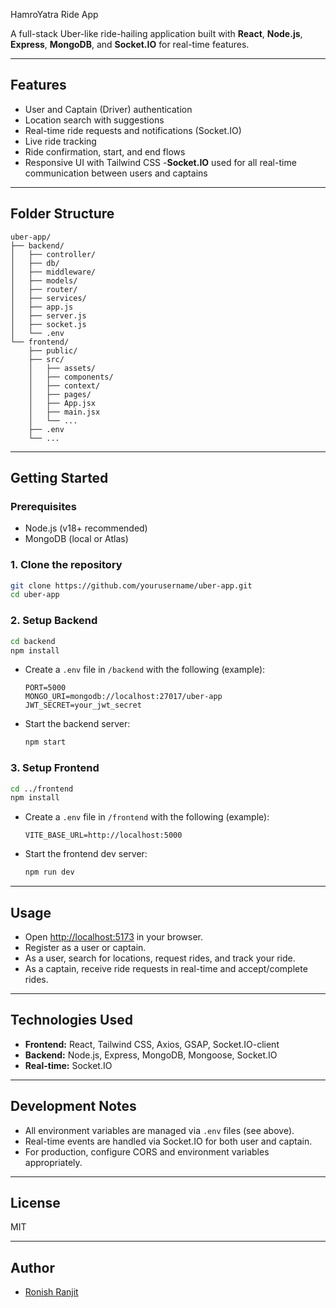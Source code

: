  HamroYatra Ride App

A full-stack Uber-like ride-hailing application built with **React**, **Node.js**, **Express**, **MongoDB**, and **Socket.IO** for real-time features.

---

## Features

- User and Captain (Driver) authentication
- Location search with suggestions
- Real-time ride requests and notifications (Socket.IO)
- Live ride tracking
- Ride confirmation, start, and end flows
- Responsive UI with Tailwind CSS
-**Socket.IO** used for all real-time communication between users and captains
---

## Folder Structure

```
uber-app/
├── backend/
│   ├── controller/
│   ├── db/
│   ├── middleware/
│   ├── models/
│   ├── router/
│   ├── services/
│   ├── app.js
│   ├── server.js
│   ├── socket.js
│   └── .env
└── frontend/
    ├── public/
    ├── src/
    │   ├── assets/
    │   ├── components/
    │   ├── context/
    │   ├── pages/
    │   ├── App.jsx
    │   ├── main.jsx
    │   └── ...
    ├── .env
    └── ...
```

---

## Getting Started

### Prerequisites

- Node.js (v18+ recommended)
- MongoDB (local or Atlas)

### 1. Clone the repository

```bash
git clone https://github.com/yourusername/uber-app.git
cd uber-app
```

### 2. Setup Backend

```bash
cd backend
npm install
```

- Create a `.env` file in `/backend` with the following (example):

  ```
  PORT=5000
  MONGO_URI=mongodb://localhost:27017/uber-app
  JWT_SECRET=your_jwt_secret
  ```

- Start the backend server:

  ```bash
  npm start
  ```

### 3. Setup Frontend

```bash
cd ../frontend
npm install
```

- Create a `.env` file in `/frontend` with the following (example):

  ```
  VITE_BASE_URL=http://localhost:5000
  ```

- Start the frontend dev server:

  ```bash
  npm run dev
  ```

---

## Usage

- Open [http://localhost:5173](http://localhost:5173) in your browser.
- Register as a user or captain.
- As a user, search for locations, request rides, and track your ride.
- As a captain, receive ride requests in real-time and accept/complete rides.

---

## Technologies Used

- **Frontend:** React, Tailwind CSS, Axios, GSAP, Socket.IO-client
- **Backend:** Node.js, Express, MongoDB, Mongoose, Socket.IO
- **Real-time:** Socket.IO

---

## Development Notes

- All environment variables are managed via `.env` files (see above).
- Real-time events are handled via Socket.IO for both user and captain.
- For production, configure CORS and environment variables appropriately.

---

## License

MIT

---

## Author

- [Ronish Ranjit]((https://github.com/Zinotozerg13))

